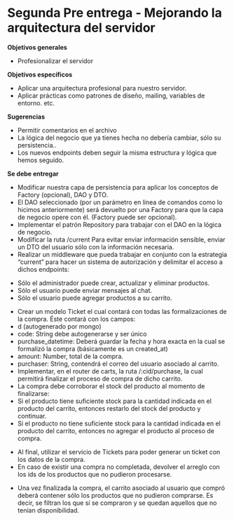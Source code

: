 # **Segunda Pre entrega** - Mejorando la arquitectura del servidor

**Objetivos generales**
- Profesionalizar el servidor

**Objetivos específicos**
- Aplicar una arquitectura profesional para nuestro servidor.
- Aplicar prácticas como patrones de diseño, mailing, variables de entorno. etc.

**Sugerencias**
- Permitir comentarios en el archivo
- La lógica del negocio que ya tienes hecha no debería cambiar, sólo su persistencia..
- Los nuevos endpoints deben seguir la misma estructura y lógica que hemos seguido.

**Se debe entregar**
- Modificar nuestra capa de persistencia para aplicar los conceptos de Factory (opcional), DAO y DTO. 
- El DAO seleccionado (por un parámetro en línea de comandos como lo hicimos anteriormente) será devuelto por una Factory para que la capa de negocio opere con él. (Factory puede ser opcional).
- Implementar el patrón Repository para trabajar con el DAO en la lógica de negocio. 
- Modificar la ruta  /current Para evitar enviar información sensible, enviar un DTO del usuario sólo con la información necesaria.
- Realizar un middleware que pueda trabajar en conjunto con la estrategia “current” para hacer un sistema de autorización y delimitar el acceso a dichos endpoints:
 * Sólo el administrador puede crear, actualizar y eliminar productos.
 * Sólo el usuario puede enviar mensajes al chat.
 * Sólo el usuario puede agregar productos a su carrito.
- Crear un modelo Ticket el cual contará con todas las formalizaciones de la compra. Éste contará con los campos:
 - d (autogenerado por mongo)
 - code: String debe autogenerarse y ser único
 - purchase_datetime: Deberá guardar la fecha y hora exacta en la cual se formalizó la compra (básicamente es un created_at)
 - amount: Number, total de la compra.
 - purchaser: String, contendrá el correo del usuario asociado al carrito.
- Implementar, en el router de carts, la ruta /:cid/purchase, la cual permitirá finalizar el proceso de compra de dicho carrito.
- La compra debe corroborar el stock del producto al momento de finalizarse:
 - Si el producto tiene suficiente stock para la cantidad indicada en el producto del carrito, entonces restarlo del stock del producto y continuar.
 - Si el producto no tiene suficiente stock para la cantidad indicada en el producto del carrito, entonces no agregar el producto al proceso de compra. 

 * Al final, utilizar el servicio de Tickets para poder generar un ticket con los datos de la compra.
 * En caso de existir una compra no completada, devolver el arreglo con los ids de los productos que no pudieron procesarse.
- Una vez finalizada la compra, el carrito asociado al usuario que compró deberá contener sólo los productos que no pudieron comprarse. Es decir, se filtran los que sí se compraron y se quedan aquellos que no tenían disponibilidad.


